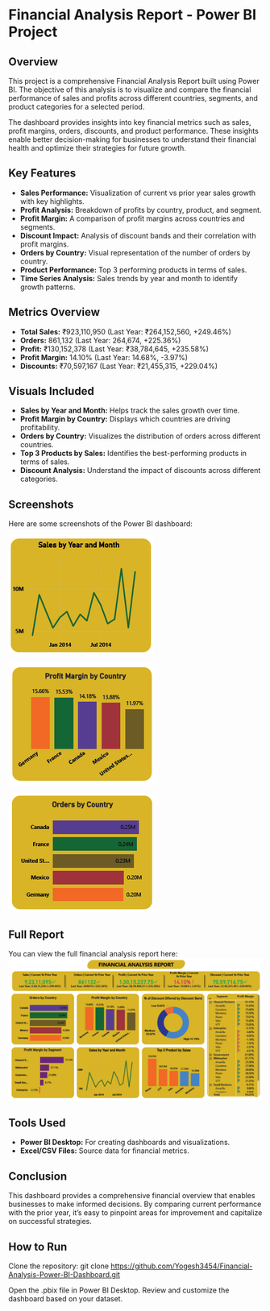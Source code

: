 # **Financial Analysis Report - Power BI Project**
## **Overview**
This project is a comprehensive Financial Analysis Report built using Power BI. The objective of this analysis is to visualize and compare the financial performance of sales and profits across different countries, segments, and product categories for a selected period.

The dashboard provides insights into key financial metrics such as sales, profit margins, orders, discounts, and product performance. These insights enable better decision-making for businesses to understand their financial health and optimize their strategies for future growth.

## **Key Features**
- **Sales Performance:** Visualization of current vs prior year sales growth with key highlights.
- **Profit Analysis:** Breakdown of profits by country, product, and segment.
- **Profit Margin:** A comparison of profit margins across countries and segments.
- **Discount Impact:** Analysis of discount bands and their correlation with profit margins.
- **Orders by Country:** Visual representation of the number of orders by country.
- **Product Performance:** Top 3 performing products in terms of sales.
- **Time Series Analysis:** Sales trends by year and month to identify growth patterns.
  
## **Metrics Overview**
- **Total Sales:** ₹923,110,950 (Last Year: ₹264,152,560, +249.46%)
- **Orders:** 861,132 (Last Year: 264,674, +225.36%)
- **Profit:** ₹130,152,378 (Last Year: ₹38,784,645, +235.58%)
- **Profit Margin:** 14.10% (Last Year: 14.68%, -3.97%)
- **Discounts:** ₹70,597,167 (Last Year: ₹21,455,315, +229.04%)
  
## **Visuals Included**
- **Sales by Year and Month:** Helps track the sales growth over time.
- **Profit Margin by Country:** Displays which countries are driving profitability.
- **Orders by Country:** Visualizes the distribution of orders across different countries.
- **Top 3 Products by Sales:** Identifies the best-performing products in terms of sales.
- **Discount Analysis:** Understand the impact of discounts across different categories.

## **Screenshots**
Here are some screenshots of the Power BI dashboard:

![Sales by Year and Month](https://github.com/Yogesh3454/Financial-Analysis-Power-BI-Dashboard/blob/1aed149532d87c97d1095c9b4c4a5439f7a437b8/Sales%20by%20year%20and%20month.png)

![Profit Margin by Country](https://github.com/Yogesh3454/Financial-Analysis-Power-BI-Dashboard/blob/main/Profit%20margin%20by%20country.png)

![Orders by Country](https://github.com/Yogesh3454/Financial-Analysis-Power-BI-Dashboard/blob/main/Orders%20by%20country.png)


## **Full Report**
You can view the full financial analysis report here:
![Orders by Country](https://github.com/Yogesh3454/Financial-Analysis-Power-BI-Dashboard/blob/main/Full%20Report.png)

## **Tools Used**
- **Power BI Desktop:** For creating dashboards and visualizations.
- **Excel/CSV Files:** Source data for financial metrics.

## **Conclusion**
This dashboard provides a comprehensive financial overview that enables businesses to make informed decisions. By comparing current performance with the prior year, it’s easy to pinpoint areas for improvement and capitalize on successful strategies.

## **How to Run**
Clone the repository:
git clone https://github.com/Yogesh3454/Financial-Analysis-Power-BI-Dashboard.git

Open the .pbix file in Power BI Desktop.
Review and customize the dashboard based on your dataset.
